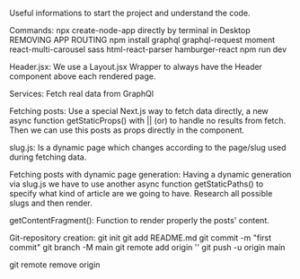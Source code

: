 Useful informations to start the project and understand the code.

Commands:
npx create-node-app directly by terminal in Desktop REMOVING APP ROUTING
npm install graphql graphql-request moment react-multi-carousel sass html-react-parser hamburger-react
npm run dev

Header.jsx:
We use a Layout.jsx Wrapper to always have the Header component above each rendered page.

Services:
Fetch real data from GraphQl

Fetching posts:
Use a special Next.js way to fetch data directly, a new async function getStaticProps() with || (or) to handle no results from fetch. Then we can use this posts as props directly in the component.

slug.js:
Is a dynamic page which changes according to the page/slug used during fetching data.

Fetching posts with dynamic page generation:
Having a dynamic generation via slug.js we have to use another async function getStaticPaths() to specify what kind of article are we going to have. Research all possible slugs and then render.

getContentFragment():
Function to render properly the posts' content.

Git-repository creation:
git init
git add README.md
git commit -m "first commit"
git branch -M main
git remote add origin ''
git push -u origin main

git remote remove origin
